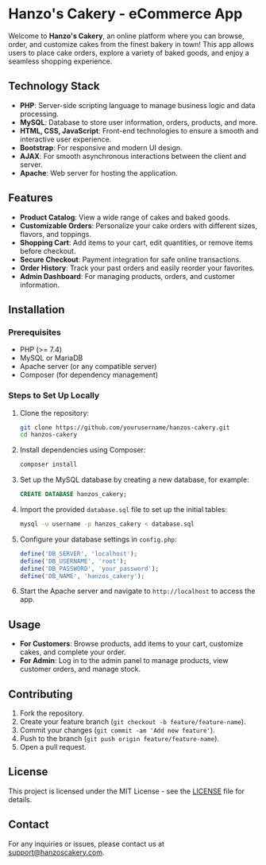 # Hanzo's Cakery - eCommerce App

Welcome to **Hanzo's Cakery**, an online platform where you can browse, order, and customize cakes from the finest bakery in town! This app allows users to place cake orders, explore a variety of baked goods, and enjoy a seamless shopping experience. 

## Technology Stack

- **PHP**: Server-side scripting language to manage business logic and data processing.
- **MySQL**: Database to store user information, orders, products, and more.
- **HTML, CSS, JavaScript**: Front-end technologies to ensure a smooth and interactive user experience.
- **Bootstrap**: For responsive and modern UI design.
- **AJAX**: For smooth asynchronous interactions between the client and server.
- **Apache**: Web server for hosting the application.

## Features

- **Product Catalog**: View a wide range of cakes and baked goods.
- **Customizable Orders**: Personalize your cake orders with different sizes, flavors, and toppings.
- **Shopping Cart**: Add items to your cart, edit quantities, or remove items before checkout.
- **Secure Checkout**: Payment integration for safe online transactions.
- **Order History**: Track your past orders and easily reorder your favorites.
- **Admin Dashboard**: For managing products, orders, and customer information.
  
## Installation

### Prerequisites

- PHP (>= 7.4)
- MySQL or MariaDB
- Apache server (or any compatible server)
- Composer (for dependency management)
  
### Steps to Set Up Locally

1. Clone the repository:

    ```bash
    git clone https://github.com/yourusername/hanzos-cakery.git
    cd hanzos-cakery
    ```

2. Install dependencies using Composer:

    ```bash
    composer install
    ```

3. Set up the MySQL database by creating a new database, for example:

    ```sql
    CREATE DATABASE hanzos_cakery;
    ```

4. Import the provided `database.sql` file to set up the initial tables:

    ```bash
    mysql -u username -p hanzos_cakery < database.sql
    ```

5. Configure your database settings in `config.php`:

    ```php
    define('DB_SERVER', 'localhost');
    define('DB_USERNAME', 'root');
    define('DB_PASSWORD', 'your_password');
    define('DB_NAME', 'hanzos_cakery');
    ```

6. Start the Apache server and navigate to `http://localhost` to access the app.

## Usage

- **For Customers**: Browse products, add items to your cart, customize cakes, and complete your order.
- **For Admin**: Log in to the admin panel to manage products, view customer orders, and manage stock.

## Contributing

1. Fork the repository.
2. Create your feature branch (`git checkout -b feature/feature-name`).
3. Commit your changes (`git commit -am 'Add new feature'`).
4. Push to the branch (`git push origin feature/feature-name`).
5. Open a pull request.

## License

This project is licensed under the MIT License - see the [LICENSE](LICENSE) file for details.

## Contact

For any inquiries or issues, please contact us at [support@hanzoscakery.com](mailto:support@hanzoscakery.com).
